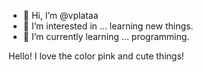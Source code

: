 - 👋 Hi, I’m @vplataa
- 👀 I’m interested in ... learning new things. 
- 🌱 I’m currently learning ... programming. 

Hello!
I love the color pink and cute things! 
